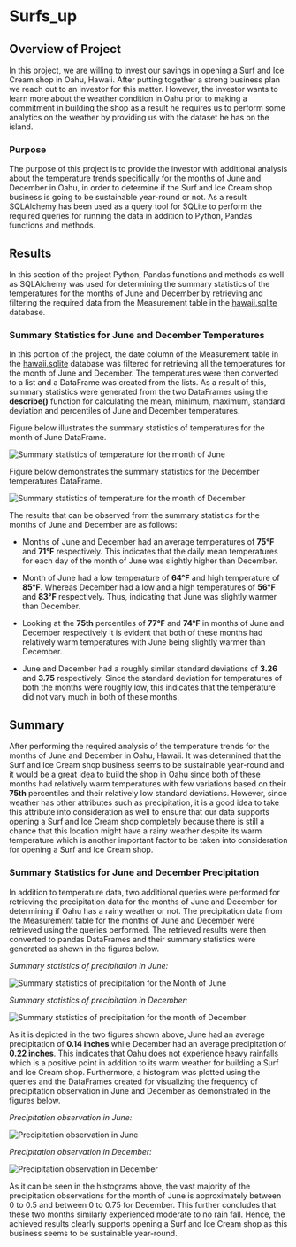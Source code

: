 # Surfs_up

## Overview of Project

In this project, we are willing to invest our savings in opening a Surf and Ice Cream shop in Oahu, Hawaii. After putting together a strong business plan we reach out to an investor for this matter. However, the investor wants to learn more about the weather condition in Oahu prior to making a commitment in building the shop as a result he requires us to perform some analytics on the weather by providing us with the dataset he has on the island.

### Purpose 

The purpose of this project is to provide the investor with additional analysis about the temperature trends specifically for the months of June and December in Oahu, in order to determine if the Surf and Ice Cream shop business is going to be sustainable year-round or not. As a result SQLAlchemy has been used as a query tool for SQLite to perform the required queries for running the data in addition to Python, Pandas functions and methods.

## Results

In this section of the project Python, Pandas functions and methods as well as SQLAlchemy was used for determining the summary statistics of the temperatures for the months of June and December by retrieving and filtering the required data from the Measurement table in the [hawaii.sqlite](hawaii.sqlite) database.

### Summary Statistics for June and December Temperatures

In this portion of the project, the date column of the Measurement table in the [hawaii.sqlite](hawaii.sqlite) database was filtered for retrieving all the temperatures for the month of June and December. The temperatures were then converted to a list and a DataFrame was created from the lists. As a result of this,  summary statistics were generated from the two DataFrames using the **describe()** function for calculating the mean, minimum, maximum, standard deviation and percentiles of  June and December temperatures.

Figure below illustrates the summary statistics of temperatures for the month of June DataFrame.

![Summary statistics of temperature for the month of June](Resources/June_temps_summary_statistics.png)

Figure below demonstrates the summary statistics for the December temperatures DataFrame.

![Summary statistics of temperature for the month of December](Resources/December_temps_summary_statistics.png)

The results that can be observed from the summary statistics for the months of June and December are as follows:

- Months of June and December had an average temperatures of **75°F** and **71°F** respectively. This indicates that the daily mean temperatures for each day of the month of June was slightly higher than December.

- Month of June had a low temperature of **64°F** and high temperature of **85°F**. Whereas December had a low and a high temperatures of **56°F** and **83°F** respectively. Thus, indicating that June was slightly warmer than December.

- Looking at the **75th** percentiles of **77°F** and **74°F** in months of June and December respectively it is evident that both of these months had relatively warm temperatures with June being slightly warmer than December.

- June and December had a roughly similar standard deviations of **3.26** and **3.75** respectively. Since the standard deviation for temperatures of both the months were roughly low, this indicates that the temperature did not vary much in both of these months.

## Summary

After performing the required analysis of the temperature trends for the months of June and December in Oahu, Hawaii. It was determined that the Surf and Ice Cream shop business seems to be sustainable year-round and it would be a great idea to build the shop in Oahu since both of these months had relatively warm temperatures with few variations based on  their **75th** percentiles and their relatively low standard deviations.  However, since weather has other attributes such as precipitation, it is a good idea to take this attribute into consideration as well to ensure that our data supports opening a Surf and Ice Cream shop completely because there is still a chance that this location might have a rainy weather despite its warm temperature which is another important factor to be taken into consideration for opening a Surf and Ice Cream shop. 

### Summary Statistics for June and December Precipitation

In addition to temperature data, two additional queries were performed for retrieving the precipitation data for the months of June and December for determining if Oahu has a rainy weather or not. The precipitation data from the Measurement table for the months of June and December were retrieved using the queries performed. The retrieved results were then converted to pandas DataFrames and their summary statistics were generated as shown in the figures below.

*Summary statistics of precipitation in June:*

![Summary statistics of precipitation for the Month of June](Resources/June_prcp_summary_statistics.png)

*Summary statistics of precipitation in December:*

![Summary statistics of precipitation for the month of December](Resources/December_prcp_summary_statistics.png)

As it is depicted in the two figures shown above, June had an average precipitation of **0.14 inches** while December had an average precipitation of **0.22 inches**. This indicates that Oahu does not experience heavy rainfalls which is a positive point in addition to its warm weather for building a Surf and Ice Cream shop. Furthermore, a histogram was plotted using the queries and the DataFrames created for visualizing the frequency of precipitation observation in June and December as demonstrated in the figures below.

*Precipitation observation in June:*

![Precipitation observation in June](Resources/June_prcp_histogram.png)

*Precipitation observation in December:*

![Precipitation observation in December](Resources/December_prcp_histogram.png)

As it can be seen in the histograms above, the vast majority of the precipitation observations for the month of June is approximately between 0 to 0.5 and between 0 to 0.75 for December. This further concludes that these two months similarly experienced moderate to no rain fall. Hence, the achieved results clearly supports opening a Surf and Ice Cream shop as this business seems to be sustainable year-round.

